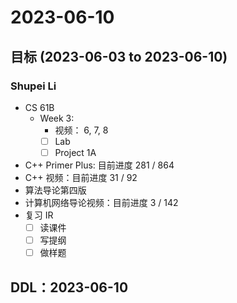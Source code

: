 # 2023-06-10
## 目标 (2023-06-03 to 2023-06-10)
### Shupei Li
- CS 61B
    - Week 3:
        - 视频： 6, 7, 8
        - [ ] Lab
        - [ ] Project 1A
- C++ Primer Plus: 目前进度 281 / 864
- C++ 视频：目前进度 31 / 92
- 算法导论第四版
- 计算机网络导论视频：目前进度 3 / 142
- 复习 IR
    -[ ] 读课件
    -[ ] 写提纲
    -[ ] 做样题

## DDL：2023-06-10
